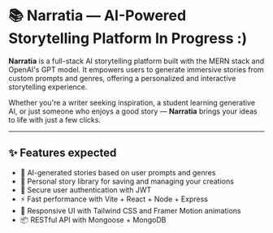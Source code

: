 # 📚 Narratia — AI-Powered Storytelling Platform In Progress :)

**Narratia** is a full-stack AI storytelling platform built with the MERN stack and OpenAI's GPT model. It empowers users to generate immersive stories from custom prompts and genres, offering a personalized and interactive storytelling experience.

Whether you're a writer seeking inspiration, a student learning generative AI, or just someone who enjoys a good story — **Narratia** brings your ideas to life with just a few clicks.

---

## ✨ Features expected 

- 🧠 AI-generated stories based on user prompts and genres  
- 📖 Personal story library for saving and managing your creations  
- 🔐 Secure user authentication with JWT  
- ⚡ Fast performance with Vite + React + Node + Express  
- 💬 Responsive UI with Tailwind CSS and Framer Motion animations  
- 📦 RESTful API with Mongoose + MongoDB
